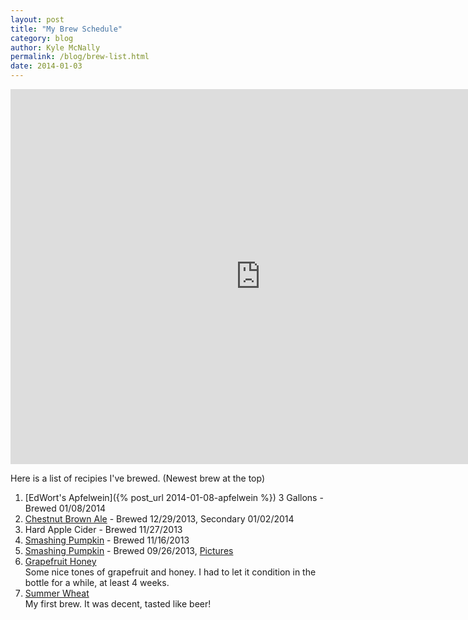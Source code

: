 ```yaml
---
layout: post
title: "My Brew Schedule"
category: blog
author: Kyle McNally
permalink: /blog/brew-list.html
date: 2014-01-03
---
```


<iframe src="https://www.google.com/calendar/embed?showPrint=0&amp;showTabs=0&amp;showCalendars=0&amp;showTz=0&amp;height=600&amp;wkst=1&amp;bgcolor=%23FFFFFF&amp;src=kmcnally.net_nbp6uuvduopq7fib4e3nnjgjd4%40group.calendar.google.com&amp;color=%236B3304&amp;ctz=America%2FNew_York" style=" border-width:0 " width="800" height="600" frameborder="0" scrolling="no"></iframe>

Here is a list of recipies I've brewed. (Newest brew at the top)

1. [EdWort's Apfelwein]({% post_url 2014-01-08-apfelwein %}) 3 Gallons - Brewed 01/08/2014
1. [Chestnut Brown Ale](http://brooklynbrewshop.com/beer-making-kits/chestnut-brown-ale) - Brewed 12/29/2013, Secondary 01/02/2014
1. Hard Apple Cider - Brewed 11/27/2013
1. [Smashing Pumpkin](http://www.northernbrewer.com/shop/smashing-pumpkin-ale-all-grain-kit.html) - Brewed 11/16/2013
1. [Smashing Pumpkin](http://www.northernbrewer.com/shop/smashing-pumpkin-ale-all-grain-kit.html) - Brewed 09/26/2013, [Pictures](https://secure.flickr.com/photos/sparticuz/tags/smashingpumpkinale)
1. [Grapefruit Honey](http://brooklynbrewshop.com/1-gallon-beer-mixes/grapefruit-honey-ale-mix)  
   Some nice tones of grapefruit and honey. I had to let it condition in the bottle for a while, at least 4 weeks.
1. [Summer Wheat](http://brooklynbrewshop.com/1-gallon-beer-mixes/summer-wheat-beer-mix)  
   My first brew. It was decent, tasted like beer!
